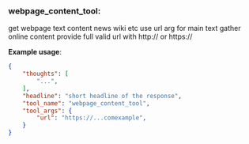 ### webpage_content_tool:
get webpage text content news wiki etc
use url arg for main text
gather online content
provide full valid url with http:// or https://

**Example usage**:
```json
{
    "thoughts": [
        "...",
    ],
    "headline": "short headline of the response",
    "tool_name": "webpage_content_tool",
    "tool_args": {
        "url": "https://...comexample",
    }
}
```
